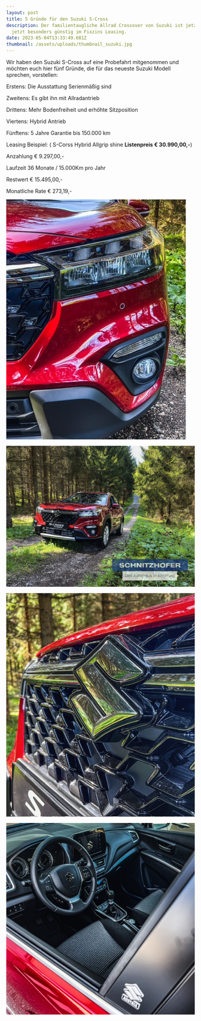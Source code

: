 ```yaml
---
layout: post
title: 5 Gründe für den Suzuki S-Cross
description: Der familientaugliche Allrad Crossover von Suzuki ist jetzt ist
  jetzt besonders günstig im Fixzins Leasing.
date: 2023-05-04T13:33:49.681Z
thumbnail: /assets/uploads/thumbnail_suzuki.jpg
---
```

Wir haben den Suzuki S-Cross auf eine Probefahrt mitgenommen und möchten euch hier fünf Gründe, die für das neueste Suzuki Modell sprechen, vorstellen:

Erstens: Die Ausstattung
Serienmäßig sind

Zweitens: Es gibt ihn mit Allradantrieb

Drittens: Mehr Bodenfreiheit und erhöhte Sitzposition

Viertens: Hybrid Antrieb

Fünftens: 5 Jahre Garantie bis 150.000 km

Leasing Beispiel:  ( S-Corss Hybrid Allgrip shine **Listenpreis € 30.990,00,-**) 

Anzahlung € 9.297,00,-

Laufzeit 36 Monate / 15.000Km pro Jahr 

Restwert € 15.495,00,-

Monatliche Rate € 273,19,-

![](/assets/uploads/img_2597.jpg)

![](/assets/uploads/4cca8ab3-1feb-40d0-947f-ab4a0c51f59a.jpg)

![](/assets/uploads/img_2592.jpg)

![](/assets/uploads/img_2616.jpg)
